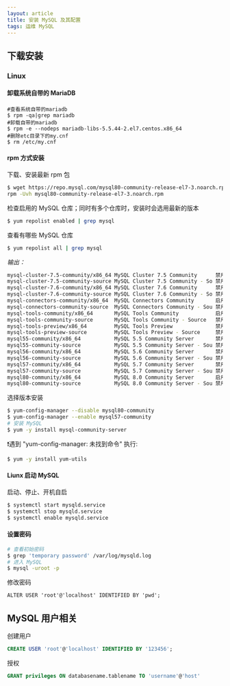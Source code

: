 ```yaml
---
layout: article
title: 安装 MySQL 及其配置
tags: 运维 MySQL
---
```


## 下载安装
### Linux

#### 卸载系统自带的 MariaDB

```
#查看系统自带的mariadb
$ rpm -qa|grep mariadb
#卸载自带的mariadb
$ rpm -e --nodeps mariadb-libs-5.5.44-2.el7.centos.x86_64
#删除etc目录下的my.cnf
$ rm /etc/my.cnf
```

#### rpm 方式安装

下载、安装最新 rpm 包

```bash
$ wget https://repo.mysql.com/mysql80-community-release-el7-3.noarch.rpm
rpm -Uvh mysql80-community-release-el7-3.noarch.rpm
```

检查启用的 MySQL 仓库；同时有多个仓库时，安装时会选用最新的版本

```bash
$ yum repolist enabled | grep mysql
```

查看有哪些 MySQL 仓库

```bash
$ yum repolist all | grep mysql
```
_输出：_
```bash
mysql-cluster-7.5-community/x86_64 MySQL Cluster 7.5 Community      禁用
mysql-cluster-7.5-community-source MySQL Cluster 7.5 Community - So 禁用
mysql-cluster-7.6-community/x86_64 MySQL Cluster 7.6 Community      禁用
mysql-cluster-7.6-community-source MySQL Cluster 7.6 Community - So 禁用
mysql-connectors-community/x86_64  MySQL Connectors Community       启用:    165
mysql-connectors-community-source  MySQL Connectors Community - Sou 禁用
mysql-tools-community/x86_64       MySQL Tools Community            启用:    115
mysql-tools-community-source       MySQL Tools Community - Source   禁用
mysql-tools-preview/x86_64         MySQL Tools Preview              禁用
mysql-tools-preview-source         MySQL Tools Preview - Source     禁用
mysql55-community/x86_64           MySQL 5.5 Community Server       禁用
mysql55-community-source           MySQL 5.5 Community Server - Sou 禁用
mysql56-community/x86_64           MySQL 5.6 Community Server       禁用
mysql56-community-source           MySQL 5.6 Community Server - Sou 禁用
mysql57-community/x86_64           MySQL 5.7 Community Server       禁用
mysql57-community-source           MySQL 5.7 Community Server - Sou 禁用
mysql80-community/x86_64           MySQL 8.0 Community Server       启用:    193
mysql80-community-source           MySQL 8.0 Community Server - Sou 禁用
```

选择版本安装

```bash
$ yum-config-manager --disable mysql80-community
$ yum-config-manager --enable mysql57-community
# 安装 MySQL
$ yum -y install mysql-community-server
```
❗️遇到 "yum-config-manager: 未找到命令" 执行:
```bash
$ yum -y install yum-utils
```

#### Liunx 启动 MySQL
启动、停止、开机自启
```bash
$ systemctl start mysqld.service
$ systemctl stop mysqld.service
$ systemctl enable mysqld.service
```
#### 设置密码

```bash
# 查看初始密码
$ grep 'temporary password' /var/log/mysqld.log
# 进入 MySQL
$ mysql -uroot -p
```

修改密码

```mysql
ALTER USER 'root'@'localhost' IDENTIFIED BY 'pwd';
```



## MySQL 用户相关


创建用户
```sql
CREATE USER 'root'@'localhost' IDENTIFIED BY '123456';
```
授权
```sql
GRANT privileges ON databasename.tablename TO 'username'@'host'
```
